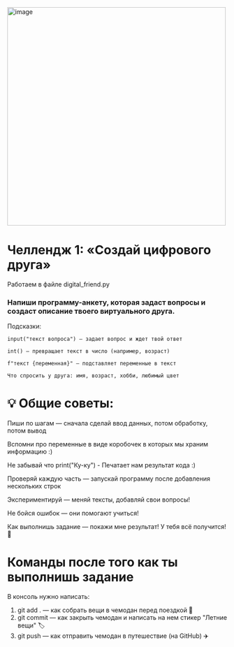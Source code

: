 <img width="500" height="500" alt="image" src="https://github.com/user-attachments/assets/924ed468-08cf-42fb-b5de-0fc2850cc8c9" />



# Челлендж 1: «Создай цифрового друга»

Работаем в файле digital_friend.py

###  Напиши программу-анкету, которая задаст вопросы и создаст описание твоего виртуального друга.

Подсказки:

```
input("текст вопроса") — задает вопрос и ждет твой ответ

int() — превращает текст в число (например, возраст)

f"текст {переменная}" — подставляет переменные в текст

Что спросить у друга: имя, возраст, хобби, любимый цвет
```

# 💡 Общие советы:
Пиши по шагам — сначала сделай ввод данных, потом обработку, потом вывод

Вспомни про переменные в виде коробочек в которых мы храним информацию :)

Не забывай что print("Ку-ку") - Печатает нам результат кода :)

Проверяй каждую часть — запускай программу после добавления нескольких строк

Экспериментируй — меняй тексты, добавляй свои вопросы!

Не бойся ошибок — они помогают учиться!

Как выполнишь задание — покажи мне результат! У тебя всё получится! 🚀

# Команды после того как ты выполнишь задание

В консоль нужно написать:

1. git add . — как собрать вещи в чемодан перед поездкой 🧳
2. git commit — как закрыть чемодан и написать на нем стикер "Летние вещи" 🏷️
3. git push — как отправить чемодан в путешествие (на GitHub) ✈️